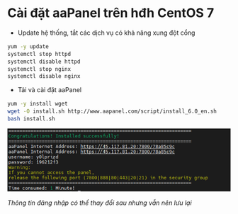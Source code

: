 # Cài đặt aaPanel trên hđh CentOS 7

- Update hệ thống, tắt các dịch vụ có khả năng xung đột cổng

```sh
yum -y update
systemctl stop httpd
systemctl disable httpd
systemctl stop nginx
systemctl disable nginx
```

- Tải và cài đặt aaPanel 

```sh
yum -y install wget
wget -O install.sh http://www.aapanel.com/script/install_6.0_en.sh
bash install.sh
```

![](./images/aapanel_install_success.png)

*Thông tin đăng nhập có thể thay đổi sau nhưng vẫn nên lưu lại*

